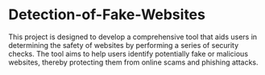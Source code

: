 # Detection-of-Fake-Websites
This project is designed to develop a comprehensive tool that aids users in determining the safety of websites by performing a series of security checks. The tool aims to help users identify potentially fake or malicious websites, thereby protecting them from online scams and phishing attacks.
